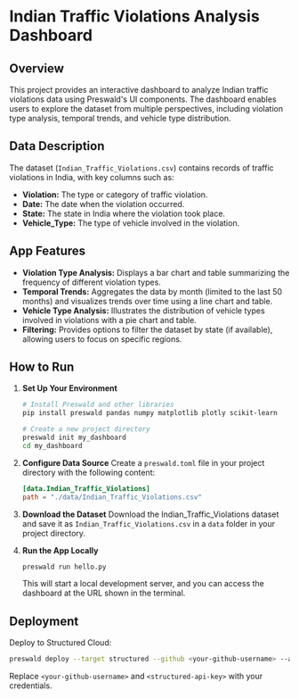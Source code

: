 # Indian Traffic Violations Analysis Dashboard

## Overview

This project provides an interactive dashboard to analyze Indian traffic violations data using Preswald's UI components. The dashboard enables users to explore the dataset from multiple perspectives, including violation type analysis, temporal trends, and vehicle type distribution.

## Data Description

The dataset (`Indian_Traffic_Violations.csv`) contains records of traffic violations in India, with key columns such as:

- **Violation:** The type or category of traffic violation.
- **Date:** The date when the violation occurred.
- **State:** The state in India where the violation took place.
- **Vehicle_Type:** The type of vehicle involved in the violation.

## App Features

- **Violation Type Analysis:** Displays a bar chart and table summarizing the frequency of different violation types.
- **Temporal Trends:** Aggregates the data by month (limited to the last 50 months) and visualizes trends over time using a line chart and table.
- **Vehicle Type Analysis:** Illustrates the distribution of vehicle types involved in violations with a pie chart and table.
- **Filtering:** Provides options to filter the dataset by state (if available), allowing users to focus on specific regions.

## How to Run

1. **Set Up Your Environment**

   ```bash
   # Install Preswald and other libraries
   pip install preswald pandas numpy matplotlib plotly scikit-learn

   # Create a new project directory
   preswald init my_dashboard
   cd my_dashboard
   ```

2. **Configure Data Source**
   Create a `preswald.toml` file in your project directory with the following content:

   ```toml
   [data.Indian_Traffic_Violations]
   path = "./data/Indian_Traffic_Violations.csv"
   ```

3. **Download the Dataset**
   Download the Indian_Traffic_Violations dataset and save it as `Indian_Traffic_Violations.csv` in a `data` folder in your project directory.

4. **Run the App Locally**
   ```bash
   preswald run hello.py
   ```
   This will start a local development server, and you can access the dashboard at the URL shown in the terminal.

## Deployment

Deploy to Structured Cloud:

```bash
preswald deploy --target structured --github <your-github-username> --api-key <structured-api-key> hello.py
```

Replace `<your-github-username>` and `<structured-api-key>` with your credentials.
